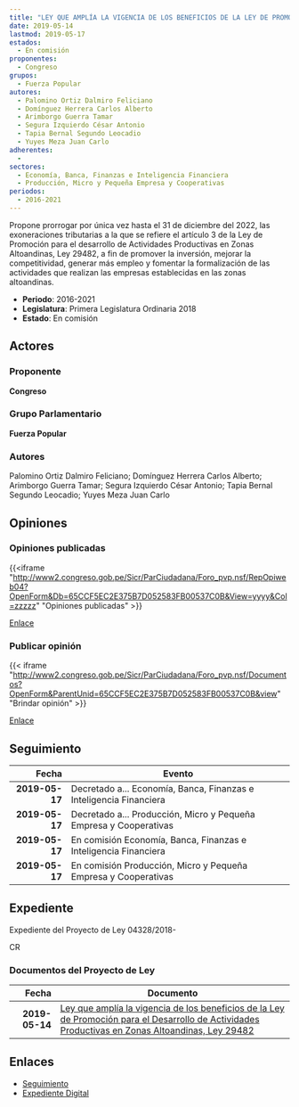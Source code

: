 ```yaml
---
title: "LEY QUE AMPLÍA LA VIGENCIA DE LOS BENEFICIOS DE LA LEY DE PROMOCIÓN PARA EL DESARROLLO DE ACTIVIDADES PRODUCTIVAS EN ZONAS ALTOANDINAS, LEY 29482"
date: 2019-05-14
lastmod: 2019-05-17
estados: 
  - En comisión
proponentes: 
  - Congreso
grupos: 
  - Fuerza Popular
autores: 
  - Palomino Ortiz Dalmiro Feliciano
  - Domínguez Herrera Carlos Alberto
  - Arimborgo Guerra Tamar
  - Segura Izquierdo César Antonio
  - Tapia Bernal Segundo Leocadio
  - Yuyes Meza Juan Carlo
adherentes: 
  - 
sectores: 
  - Economía, Banca, Finanzas e Inteligencia Financiera
  - Producción, Micro y Pequeña Empresa y Cooperativas
periodos: 
  - 2016-2021
---
```


Propone prorrogar por única vez hasta el 31 de diciembre del 2022, las exoneraciones tributarias a la que se refiere el artículo 3 de la Ley de Promoción para el desarrollo de Actividades Productivas en Zonas Altoandinas, Ley 29482, a fin de promover la inversión, mejorar la competitividad, generar más empleo y fomentar la formalización de las actividades que realizan las empresas establecidas en las zonas altoandinas.

- **Periodo**: 2016-2021
- **Legislatura**: Primera Legislatura Ordinaria 2018
- **Estado**: En comisión

## Actores

### Proponente

**Congreso**

### Grupo Parlamentario

**Fuerza Popular**

### Autores

Palomino Ortiz Dalmiro Feliciano; Domínguez Herrera Carlos Alberto; Arimborgo Guerra Tamar; Segura Izquierdo César Antonio; Tapia Bernal Segundo Leocadio; Yuyes Meza Juan Carlo


## Opiniones

### Opiniones publicadas

{{<iframe "http://www2.congreso.gob.pe/Sicr/ParCiudadana/Foro_pvp.nsf/RepOpiweb04?OpenForm&Db=65CCF5EC2E375B7D052583FB00537C0B&View=yyyy&Col=zzzzz" "Opiniones publicadas" >}}

[Enlace](http://www2.congreso.gob.pe/Sicr/ParCiudadana/Foro_pvp.nsf/RepOpiweb04?OpenForm&Db=65CCF5EC2E375B7D052583FB00537C0B&View=yyyy&Col=zzzzz)
### Publicar opinión

{{< iframe "http://www2.congreso.gob.pe/Sicr/ParCiudadana/Foro_pvp.nsf/Documentos?OpenForm&ParentUnid=65CCF5EC2E375B7D052583FB00537C0B&view" "Brindar opinión" >}}

[Enlace](http://www2.congreso.gob.pe/Sicr/ParCiudadana/Foro_pvp.nsf/Documentos?OpenForm&ParentUnid=65CCF5EC2E375B7D052583FB00537C0B&view)

## Seguimiento

| Fecha | Evento |
|------:|--------|
| **2019-05-17** | Decretado a... Economía, Banca, Finanzas e Inteligencia Financiera|
| **2019-05-17** | Decretado a... Producción, Micro y Pequeña Empresa y Cooperativas|
| **2019-05-17** | En comisión Economía, Banca, Finanzas e Inteligencia Financiera|
| **2019-05-17** | En comisión Producción, Micro y Pequeña Empresa y Cooperativas|


## Expediente

Expediente del Proyecto de Ley 04328/2018-

CR


### Documentos del Proyecto de Ley

| Fecha | Documento |
|------:|--------|
| **2019-05-14** | [Ley que amplía la vigencia de los beneficios de la Ley de Promoción para el Desarrollo de Actividades Productivas en Zonas Altoandinas, Ley 29482](http://www.leyes.congreso.gob.pe/Documentos/2016_2021/Proyectos_de_Ley_y_de_Resoluciones_Legislativas/PL0432820190514.pdf) |

## Enlaces 

- [Seguimiento](http://www2.congreso.gob.pe/Sicr/TraDocEstProc/CLProLey2016.nsf/f7fff46988ca05b1052578e100829cc7/5c20db4597f0da53052583fa007f0c80?OpenDocument)
- [Expediente Digital](http://www2.congreso.gob.pe/Sicr/TraDocEstProc/CLProLey2016.nsf/f7fff46988ca05b1052578e100829cc7/5c20db4597f0da53052583fa007f0c80?OpenDocument&Click=05257FB7005EB655.eb71d0cf91d8294e05256cdf006b5706/$Body/0.1C6C)

